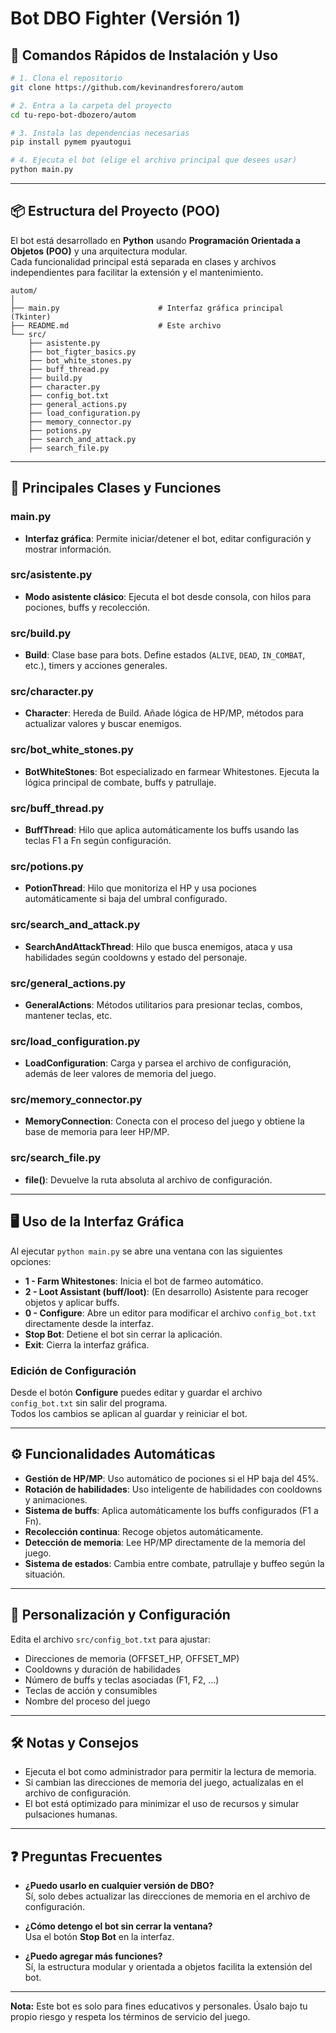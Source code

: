 # Bot DBO Fighter (Versión 1)

## 🚀 Comandos Rápidos de Instalación y Uso

```bash
# 1. Clona el repositorio
git clone https://github.com/kevinandresforero/autom

# 2. Entra a la carpeta del proyecto
cd tu-repo-bot-dbozero/autom

# 3. Instala las dependencias necesarias
pip install pymem pyautogui

# 4. Ejecuta el bot (elige el archivo principal que desees usar)
python main.py
```

---

## 📦 Estructura del Proyecto (POO)

El bot está desarrollado en **Python** usando **Programación Orientada a Objetos (POO)** y una arquitectura modular.  
Cada funcionalidad principal está separada en clases y archivos independientes para facilitar la extensión y el mantenimiento.

```
autom/
│
├── main.py                      # Interfaz gráfica principal (Tkinter)
├── README.md                    # Este archivo
└── src/
    ├── asistente.py
    ├── bot_figter_basics.py
    ├── bot_white_stones.py
    ├── buff_thread.py
    ├── build.py
    ├── character.py
    ├── config_bot.txt
    ├── general_actions.py
    ├── load_configuration.py
    ├── memory_connector.py
    ├── potions.py
    ├── search_and_attack.py
    ├── search_file.py
```

---

## 🧩 Principales Clases y Funciones

### main.py
- **Interfaz gráfica**: Permite iniciar/detener el bot, editar configuración y mostrar información.

### src/asistente.py
- **Modo asistente clásico**: Ejecuta el bot desde consola, con hilos para pociones, buffs y recolección.

### src/build.py
- **Build**: Clase base para bots. Define estados (`ALIVE`, `DEAD`, `IN_COMBAT`, etc.), timers y acciones generales.

### src/character.py
- **Character**: Hereda de Build. Añade lógica de HP/MP, métodos para actualizar valores y buscar enemigos.

### src/bot_white_stones.py
- **BotWhiteStones**: Bot especializado en farmear Whitestones. Ejecuta la lógica principal de combate, buffs y patrullaje.

### src/buff_thread.py
- **BuffThread**: Hilo que aplica automáticamente los buffs usando las teclas F1 a Fn según configuración.

### src/potions.py
- **PotionThread**: Hilo que monitoriza el HP y usa pociones automáticamente si baja del umbral configurado.

### src/search_and_attack.py
- **SearchAndAttackThread**: Hilo que busca enemigos, ataca y usa habilidades según cooldowns y estado del personaje.

### src/general_actions.py
- **GeneralActions**: Métodos utilitarios para presionar teclas, combos, mantener teclas, etc.

### src/load_configuration.py
- **LoadConfiguration**: Carga y parsea el archivo de configuración, además de leer valores de memoria del juego.

### src/memory_connector.py
- **MemoryConnection**: Conecta con el proceso del juego y obtiene la base de memoria para leer HP/MP.

### src/search_file.py
- **file()**: Devuelve la ruta absoluta al archivo de configuración.

---

## 🖥️ Uso de la Interfaz Gráfica

Al ejecutar `python main.py` se abre una ventana con las siguientes opciones:

- **1 - Farm Whitestones**: Inicia el bot de farmeo automático.
- **2 - Loot Assistant (buff/loot)**: (En desarrollo) Asistente para recoger objetos y aplicar buffs.
- **0 - Configure**: Abre un editor para modificar el archivo `config_bot.txt` directamente desde la interfaz.
- **Stop Bot**: Detiene el bot sin cerrar la aplicación.
- **Exit**: Cierra la interfaz gráfica.

### Edición de Configuración

Desde el botón **Configure** puedes editar y guardar el archivo `config_bot.txt` sin salir del programa.  
Todos los cambios se aplican al guardar y reiniciar el bot.

---

## ⚙️ Funcionalidades Automáticas

- **Gestión de HP/MP**: Uso automático de pociones si el HP baja del 45%.
- **Rotación de habilidades**: Uso inteligente de habilidades con cooldowns y animaciones.
- **Sistema de buffs**: Aplica automáticamente los buffs configurados (F1 a Fn).
- **Recolección continua**: Recoge objetos automáticamente.
- **Detección de memoria**: Lee HP/MP directamente de la memoria del juego.
- **Sistema de estados**: Cambia entre combate, patrullaje y buffeo según la situación.

---

## 📝 Personalización y Configuración

Edita el archivo `src/config_bot.txt` para ajustar:
- Direcciones de memoria (OFFSET_HP, OFFSET_MP)
- Cooldowns y duración de habilidades
- Número de buffs y teclas asociadas (F1, F2, ...)
- Teclas de acción y consumibles
- Nombre del proceso del juego

---

## 🛠️ Notas y Consejos

- Ejecuta el bot como administrador para permitir la lectura de memoria.
- Si cambian las direcciones de memoria del juego, actualízalas en el archivo de configuración.
- El bot está optimizado para minimizar el uso de recursos y simular pulsaciones humanas.

---

## ❓ Preguntas Frecuentes

- **¿Puedo usarlo en cualquier versión de DBO?**  
  Sí, solo debes actualizar las direcciones de memoria en el archivo de configuración.

- **¿Cómo detengo el bot sin cerrar la ventana?**  
  Usa el botón **Stop Bot** en la interfaz.

- **¿Puedo agregar más funciones?**  
  Sí, la estructura modular y orientada a objetos facilita la extensión del bot.

---

**Nota:** Este bot es solo para fines educativos y personales. Úsalo bajo tu propio riesgo y respeta los términos de servicio del juego.
